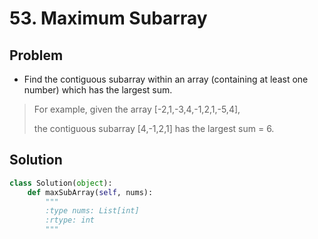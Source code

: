 # 53. Maximum Subarray

## Problem
- Find the contiguous subarray within an array (containing at least one number) which has the largest sum.

> For example, given the array [-2,1,-3,4,-1,2,1,-5,4],
> 
> the contiguous subarray [4,-1,2,1] has the largest sum = 6.

## Solution
```python
class Solution(object):
    def maxSubArray(self, nums):
        """
        :type nums: List[int]
        :rtype: int
        """
```
